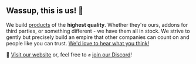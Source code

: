 ## Wassup, this is us! 🦄

We build [products](https://azury.dev/oss) of the **highest quality**. Whether they're ours, addons for third parties, or something different - we have them all in stock. We strive to gently but precisely build an empire that other companies can count on and people like you can trust. [We'd love to hear what you think!](https://azury.dev/feedback)

🔗 [Visit our website](https://azury.dev) or, feel free to ✊ [join our Discord](https://azury.dev/discord)!

